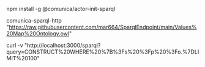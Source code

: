 npm install -g @comunica/actor-init-sparql

comunica-sparql-http "https://raw.githubusercontent.com/mar664/SparqlEndpoint/main/Values%20Map%20Ontology.owl"

curl -v "http://localhost:3000/sparql?query=CONSTRUCT%20WHERE%20%7B%3Fs%20%3Fp%20%3Fo.%7DLIMIT%20100"
